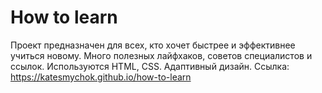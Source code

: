 # How to learn
Проект предназначен для всех, кто хочет быстрее и эффективнее учиться новому. Много полезных лайфхаков, советов специалистов и ссылок.
Используются HTML, CSS. Адаптивный дизайн. Ссылка: https://katesmychok.github.io/how-to-learn
